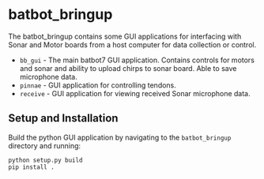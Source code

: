 # batbot_bringup

The batbot_bringup contains some GUI applications for interfacing with Sonar and Motor boards from a host computer for data collection or control.

- `bb_gui` - The main batbot7 GUI application. Contains controls for motors and sonar and ability to upload chirps to sonar board. Able to save microphone data.
- `pinnae` - GUI application for controlling tendons.
- `receive` - GUI application for viewing received Sonar microphone data.

## Setup and Installation

Build the python GUI application by navigating to the `batbot_bringup` directory and running:
```
python setup.py build
pip install .
```